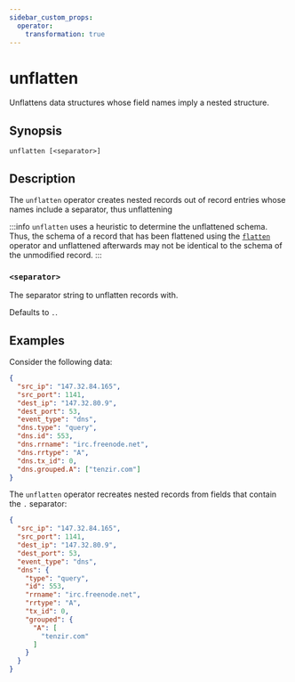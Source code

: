```yaml
---
sidebar_custom_props:
  operator:
    transformation: true
---
```


# unflatten

Unflattens data structures whose field names imply a nested structure.

## Synopsis

```
unflatten [<separator>]
```

## Description

The `unflatten` operator creates nested records out of record entries whose
names include a separator, thus unflattening

:::info
`unflatten` uses a heuristic to determine the unflattened schema. Thus, the
schema of a record that has been flattened using the [`flatten`](flatten.md) operator and
unflattened afterwards may not be identical to the schema of the unmodified
record.
:::

### `<separator>`

The separator string to unflatten records with.

Defaults to `.`.

## Examples

Consider the following data:

```json
{
  "src_ip": "147.32.84.165",
  "src_port": 1141,
  "dest_ip": "147.32.80.9",
  "dest_port": 53,
  "event_type": "dns",
  "dns.type": "query",
  "dns.id": 553,
  "dns.rrname": "irc.freenode.net",
  "dns.rrtype": "A",
  "dns.tx_id": 0,
  "dns.grouped.A": ["tenzir.com"]
}
```

The `unflatten` operator recreates nested records from fields that contain the `.`
separator:

```json
{
  "src_ip": "147.32.84.165",
  "src_port": 1141,
  "dest_ip": "147.32.80.9",
  "dest_port": 53,
  "event_type": "dns",
  "dns": {
    "type": "query",
    "id": 553,
    "rrname": "irc.freenode.net",
    "rrtype": "A",
    "tx_id": 0,
    "grouped": {
      "A": [
        "tenzir.com"
      ]
    }
  }
}
```
